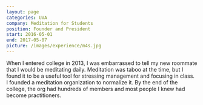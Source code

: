 ```yaml
---
layout: page
categories: UVA
company: Meditation for Students
position: Founder and President
start: 2016-05-01
end: 2017-05-07
picture: /images/experience/m4s.jpg
---
```


When I entered college in 2013, I was embarrassed to tell my new roommate that I would be meditating daily. Meditation was taboo at the time, but I found it to be a useful tool for stressing management and focusing in class. I founded a meditation organization to normalize it. By the end of the college, the org had hundreds of members and most people I knew had become practitioners.